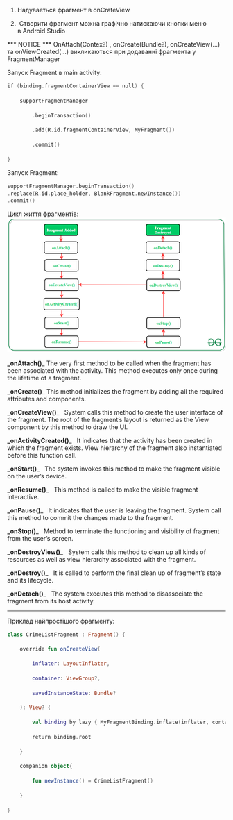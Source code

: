 1.  Надувається фрагмент в onCrateView 
    
2.   Створити фрагмент можна графічно натискаючи кнопки меню в Android Studio

*** NOTICE *** 
OnAttach(Contex?) , onCreate(Bundle?), onCreateView(...) та onViewCreated(...) викликаються при додаванні фрагмента у FragmentManager

Запуск Fragment в main activity: 

```kotlin
if (binding.fragmentContainerView == null) { 

    supportFragmentManager 

        .beginTransaction() 

        .add(R.id.fragmentContainerView, MyFragment()) 

        .commit() 

}
```

Запуск Fragment: 
```kotlin
supportFragmentManager.beginTransaction() 
.replace(R.id.place_holder, BlankFragment.newInstance()) 
.commit()
```

Цикл життя фрагментів:
![alt text](pictures/006-1.png)

**_onAttach()**_ 
The very first method to be called when the fragment has been associated with the activity. This method executes only once during the lifetime of a fragment.   

**_onCreate()**_ 
This method initializes the fragment by adding all the required attributes and components. 

**_onCreateView()**_  
System calls this method to create the user interface of the fragment. The root of the fragment’s layout is returned as the View component by this method to draw the UI. 

**_onActivityCreated()**_  
It indicates that the activity has been created in which the fragment exists. View hierarchy of the fragment also instantiated before this function call.  

**_onStart()**_  
The system invokes this method to make the fragment visible on the user’s device. 

**_onResume()**_  
This method is called to make the visible fragment interactive. 

**_onPause()**_  
It indicates that the user is leaving the fragment. System call this method to commit the changes made to the fragment.  

**_onStop()**_  
Method to terminate the functioning and visibility of fragment from the user’s screen.  

**_onDestroyView()**_  
System calls this method to clean up all kinds of resources as well as view hierarchy associated with the fragment. 

**_onDestroy()**_  
It is called to perform the final clean up of fragment’s state and its lifecycle. 

**_onDetach()**_  
The system executes this method to disassociate the fragment from its host activity.

***
Приклад найпростішого фрагменту:

```kotlin
class CrimeListFragment : Fragment() { 

    override fun onCreateView( 

        inflater: LayoutInflater, 

        container: ViewGroup?, 

        savedInstanceState: Bundle? 

    ): View? { 

        val binding by lazy { MyFragmentBinding.inflate(inflater, container, false) } //Робимо View Binding 

        return binding.root 

    } 

    companion object{ 

        fun newInstance() = CrimeListFragment() 

    } 

}
```


